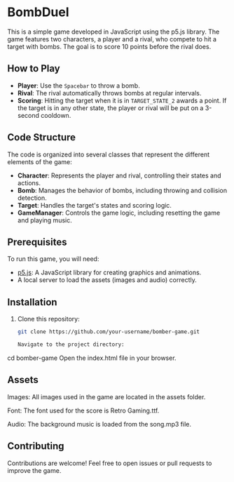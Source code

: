 # BombDuel

This is a simple game developed in JavaScript using the p5.js library. The game features two characters, a player and a rival, who compete to hit a target with bombs. The goal is to score 10 points before the rival does.

## How to Play

- **Player**: Use the `Spacebar` to throw a bomb.
- **Rival**: The rival automatically throws bombs at regular intervals.
- **Scoring**: Hitting the target when it is in `TARGET_STATE_2` awards a point. If the target is in any other state, the player or rival will be put on a 3-second cooldown.

## Code Structure

The code is organized into several classes that represent the different elements of the game:

- **Character**: Represents the player and rival, controlling their states and actions.
- **Bomb**: Manages the behavior of bombs, including throwing and collision detection.
- **Target**: Handles the target's states and scoring logic.
- **GameManager**: Controls the game logic, including resetting the game and playing music.

## Prerequisites

To run this game, you will need:

- [p5.js](https://p5js.org/): A JavaScript library for creating graphics and animations.
- A local server to load the assets (images and audio) correctly.

## Installation

1. Clone this repository:
   ```bash
   git clone https://github.com/your-username/bomber-game.git

   Navigate to the project directory:
   
cd bomber-game
Open the index.html file in your browser.

## Assets
Images: All images used in the game are located in the assets folder.

Font: The font used for the score is Retro Gaming.ttf.

Audio: The background music is loaded from the song.mp3 file.

## Contributing
Contributions are welcome! Feel free to open issues or pull requests to improve the game.
